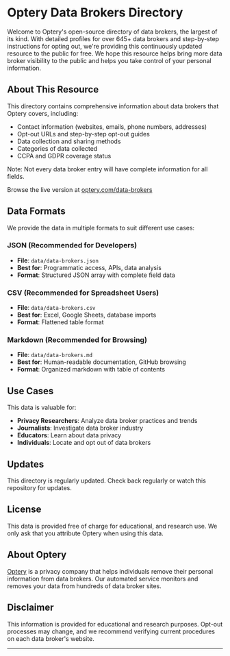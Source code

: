 # Optery Data Brokers Directory

Welcome to Optery's open-source directory of data brokers, the largest of its kind. With detailed profiles for over 645+ data brokers and step-by-step instructions for opting out, we're providing this continuously updated resource to the public for free. We hope this resource helps bring more data broker visibility to the public and helps you take control of your personal information.

## About This Resource

This directory contains comprehensive information about data brokers that Optery covers, including:

- Contact information (websites, emails, phone numbers, addresses)
- Opt-out URLs and step-by-step opt-out guides
- Data collection and sharing methods
- Categories of data collected
- CCPA and GDPR coverage status

Note: Not every data broker entry will have complete information for all fields.

Browse the live version at [optery.com/data-brokers](https://www.optery.com/data-brokers/)

## Data Formats

We provide the data in multiple formats to suit different use cases:

### JSON (Recommended for Developers)
- **File**: `data/data-brokers.json`
- **Best for**: Programmatic access, APIs, data analysis
- **Format**: Structured JSON array with complete field data

### CSV (Recommended for Spreadsheet Users)
- **File**: `data/data-brokers.csv`
- **Best for**: Excel, Google Sheets, database imports
- **Format**: Flattened table format

### Markdown (Recommended for Browsing)
- **File**: `data/data-brokers.md`
- **Best for**: Human-readable documentation, GitHub browsing
- **Format**: Organized markdown with table of contents

## Use Cases

This data is valuable for:

- **Privacy Researchers**: Analyze data broker practices and trends
- **Journalists**: Investigate data broker industry
- **Educators**: Learn about data privacy
- **Individuals**: Locate and opt out of data brokers


## Updates

This directory is regularly updated. Check back regularly or watch this repository for updates.

## License

This data is provided free of charge for educational, and research use. We only ask that you attribute Optery when using this data.

## About Optery

[Optery](https://www.optery.com) is a privacy company that helps individuals remove their personal information from data brokers. Our automated service monitors and removes your data from hundreds of data broker sites.

## Disclaimer

This information is provided for educational and research purposes. Opt-out processes may change, and we recommend verifying current procedures on each data broker's website.

---


